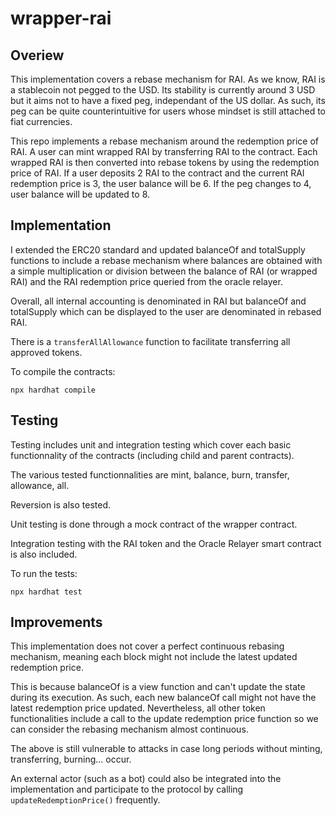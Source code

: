 # wrapper-rai

## Overiew

This implementation covers a rebase mechanism for RAI. As we know, RAI is a stablecoin not pegged to the USD.
Its stability is currently around 3 USD but it aims not to have a fixed peg, independant of the US dollar. As such, its peg can be quite counterintuitive for users whose mindset is still attached to fiat currencies. 

This repo implements a rebase mechanism around the redemption price of RAI. A user can mint wrapped RAI by transferring RAI to the contract. Each wrapped RAI is then converted into rebase tokens by using the redemption price of RAI. If a user deposits 2 RAI to the contract and the current RAI redemption price is 3, the user balance will be 6. If the peg changes to 4, user balance will be updated to 8.

## Implementation

I extended the ERC20 standard and updated balanceOf and totalSupply functions to include a rebase mechanism where balances are obtained with a simple multiplication or division between the balance of RAI (or wrapped RAI) and the RAI redemption price queried from the oracle relayer.

Overall, all internal accounting is denominated in RAI but balanceOf and totalSupply which can be displayed to the user are denominated in rebased RAI.

There is a ```transferAllAllowance``` function to facilitate transferring all approved tokens.

To compile the contracts:

```npx hardhat compile```

## Testing

Testing includes unit and integration testing which cover each basic functionnality of the contracts (including child and parent contracts).

The various tested functionnalities are mint, balance, burn, transfer, allowance, all.

Reversion is also tested.

Unit testing is done through a mock contract of the wrapper contract.

Integration testing with the RAI token and the Oracle Relayer smart contract is also included.

To run the tests:

```npx hardhat test```

## Improvements

This implementation does not cover a perfect continuous rebasing mechanism, meaning each block might not include the latest updated redemption price.

This is because balanceOf is a view function and can't update the state during its execution. As such, each new balanceOf call might not have the latest redemption price updated. Nevertheless, all other token functionalities include a call to the update redemption price function so we can consider the rebasing mechanism almost continuous.

The above is still vulnerable to attacks in case long periods without minting, transferring, burning... occur.

An external actor (such as a bot) could also be integrated into the implementation and participate to the protocol by calling ``updateRedemptionPrice()`` frequently.
